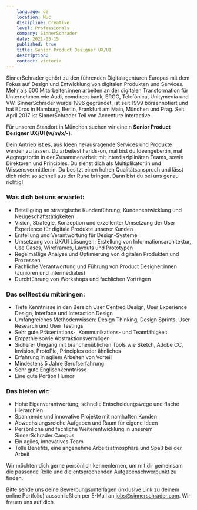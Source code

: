 ```yaml
---
    language: de
    location: Muc
    discipline: Creative
    level: Professionals
    company: SinnerSchrader
    date: 2021-03-15
    published: true
    title: Senior Product Designer UX/UI
    description: 
    contact: victoria
---
```


SinnerSchrader gehört zu den führenden Digitalagenturen Europas mit dem Fokus auf Design und Entwicklung von digitalen Produkten und Services. Mehr als 600 Mitarbeiter:innen arbeiten an der digitalen Transformation für Unternehmen wie Audi, comdirect bank, ERGO, Telefónica, Unitymedia und VW. SinnerSchrader wurde 1996 gegründet, ist seit 1999 börsennotiert und hat Büros in Hamburg, Berlin, Frankfurt am Main, München und Prag. Seit April 2017 ist SinnerSchrader Teil von Accenture Interactive.

Für unseren Standort in München suchen wir eine:n **Senior Product Designer UX/UI (w/m/x/-)**.

Dein Antrieb ist es, aus Ideen herausragende Services und Produkte werden zu lassen. Du arbeitest hands-on, mal bist du Ideengeber:in, mal Aggregator:in in der Zusammenarbeit mit interdisziplinären Teams, sowie Direktoren und Principles. Du siehst dich als Multiplikator:in und Wissensvermittler:in. Du besitzt einen hohen Qualitätsanspruch und lässt dich nicht so schnell aus der Ruhe bringen. Dann bist du bei uns genau richtig!

### Was dich bei uns erwartet:

- Beteiligung an strategische Kundenführung, Kundenentwicklung und Neugeschäftstätigkeiten
- Vision, Strategie, Konzeption und exzellenter Umsetzung der User Experience für digitale Produkte unserer Kunden
- Erstellung und Verantwortung für Design-Systeme
- Umsetzung von UX/UI Lösungen: Erstellung von Informationsarchitektur, Use Cases, Wireframes, Layouts und Prototypen
- Regelmäßige Analyse und Optimierung von digitalen Produkten und Prozessen
- Fachliche Verantwortung und Führung von Product Designer:innen (Junioren und Intermediates)
- Durchführung von Workshops und fachlichen Vorträgen

### Das solltest du mitbringen:

- Tiefe Kenntnisse in den Bereich User Centred Design, User Experience Design, Interface und Interaction Design
- Umfangreiches Methodenwissen: Design Thinking, Design Sprints, User Research und User Testings
- Sehr gute Präsentations-, Kommunikations- und Teamfähigkeit
- Empathie sowie Abstraktionsvermögen
- Sicherer Umgang mit branchenüblichen Tools wie Sketch, Adobe CC, Invision, ProtoPie, Principles oder ähnliches
- Erfahrung in agilem Arbeiten von Vorteil
- Mindestens 5 Jahre Berufserfahrung
- Sehr gute Englischkenntnisse
- Eine gute Portion Humor

### Das bieten wir:

- Hohe Eigenverantwortung, schnelle Entscheidungswege und flache Hierarchien
- Spannende und innovative Projekte mit namhaften Kunden
- Abwechslungsreiche Aufgaben und Raum für eigene Ideen
- Persönliche und fachliche Weiterentwicklung in unserem SinnerSchrader Campus
- Ein agiles, innovatives Team
- Tolle Benefits, eine angenehme Arbeitsatmosphäre und Spaß bei der Arbeit 

Wir möchten dich gerne persönlich kennenlernen, um mit dir gemeinsam die passende Rolle und die entsprechenden Aufgabenschwerpunkt zu finden.

Bitte sende uns deine Bewerbungsunterlagen (inklusive Link zu deinem online Portfolio) ausschließlich per E-Mail an jobs@sinnerschrader.com. Wir freuen uns auf dich.
